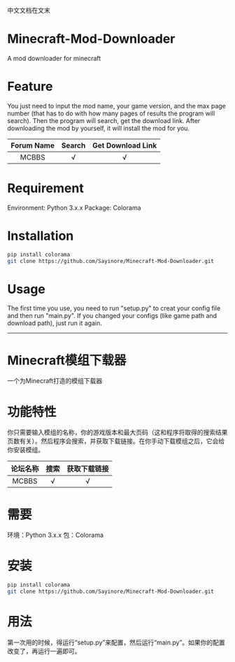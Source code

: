 中文文档在文末
# Minecraft-Mod-Downloader
A mod downloader for minecraft

# Feature
You just need to input the mod name, your game version, and the max page number (that has to do with how many pages of results the program will search). Then the program will search, get the download link. After downloading the mod by yourself, it will install the mod for you. 
 
|**Forum Name**|**Search**|**Get Download Link**|
|:------------:|:--------:|:-------------------:|
|MCBBS         |√         |√                    |

# Requirement
Environment: Python 3.x.x
Package: Colorama

# Installation
```bash
pip install colorama
git clone https://github.com/Sayinore/Minecraft-Mod-Downloader.git
```

# Usage
The first time you use, you need to run "setup.py" to creat your config file and then run "main.py". If you changed your configs (like game path and download path), just run it again. 

***

# Minecraft模组下载器
一个为Minecraft打造的模组下载器

# 功能特性
你只需要输入模组的名称，你的游戏版本和最大页码（这和程序将取得的搜索结果页数有关）。然后程序会搜索，并获取下载链接。在你手动下载模组之后，它会给你安装模组。

|**论坛名称**|**搜索**|**获取下载链接**|
|:---------:|:-----:|:-------------:|
|MCBBS      |√      |√              |

# 需要
环境：Python 3.x.x
包：Colorama

# 安装
```bash
pip install colorama
git clone https://github.com/Sayinore/Minecraft-Mod-Downloader.git
```

# 用法
第一次用的时候，得运行“setup.py”来配置，然后运行“main.py”。如果你的配置改变了，再运行一遍即可。